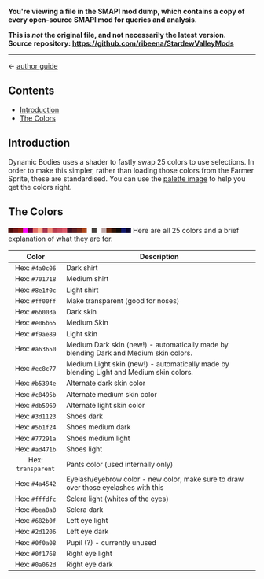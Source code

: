 **You're viewing a file in the SMAPI mod dump, which contains a copy of every open-source SMAPI mod
for queries and analysis.**

**This is _not_ the original file, and not necessarily the latest version.**  
**Source repository: https://github.com/ribeena/StardewValleyMods**

----

← [author guide](../author-guide.md)

## Contents
* [Introduction](#introduction)
* [The Colors](#the-colors)

## Introduction
Dynamic Bodies uses a shader to fastly swap 25 colors to use selections. In order to make this
simpler, rather than loading those colors from the Farmer Sprite, these are standardised. You
can use the [palette image](../../assets/Character/palette_skin.png) to help you get the colors right.

## The Colors
<img src="../../assets/Character/palette_skin.png" width="250" style="image-rendering: pixelated;">
Here are all 25 colors and a brief explanation of what they are for.

| Color         | Description |
| :-----------: |-------------|
| Hex: `#4a0c06` | Dark shirt |
| Hex: `#701718` | Medium shirt |
| Hex: `#8e1f0c` | Light shirt |
| Hex: `#ff00ff` | Make transparent (good for noses) |
| Hex: `#6b003a` | Dark skin |
| Hex: `#e06b65` | Medium Skin |
| Hex: `#f9ae89` | Light skin |
| Hex: `#a63650` | Medium Dark skin (new!) - automatically made by blending Dark and Medium skin colors. |
| Hex: `#ec8c77` | Medium Light skin (new!) - automatically made by blending Light and Medium skin colors. |
| Hex: `#b5394e` | Alternate dark skin color |
| Hex: `#c8495b` | Alternate medium skin color |
| Hex: `#db5969` | Alternate light skin color |
| Hex: `#3d1123` | Shoes dark |
| Hex: `#5b1f24` | Shoes medium dark |
| Hex: `#77291a` | Shoes medium light |
| Hex: `#ad471b` | Shoes light |
| Hex: `transparent` | Pants color (used internally only) |
| Hex: `#4a4542` | Eyelash/eyebrow color - new color, make sure to draw over those eyelashes with this |
| Hex: `#fffdfc` | Sclera light (whites of the eyes) |
| Hex: `#bea8a8` | Sclera dark |
| Hex: `#682b0f` | Left eye light |
| Hex: `#2d1206` | Left eye dark |
| Hex: `#0f0a08` | Pupil (?) - currently unused |
| Hex: `#0f1768` | Right eye light |
| Hex: `#0a062d` | Right eye dark |